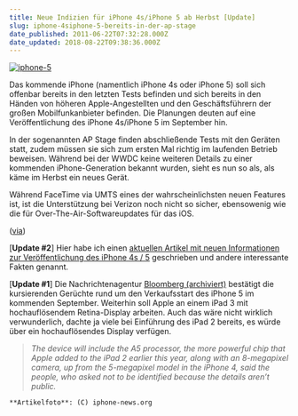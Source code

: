 ```yaml
---
title: Neue Indizien für iPhone 4s/iPhone 5 ab Herbst [Update]
slug: iphone-4siphone-5-bereits-in-der-ap-stage
date_published: 2011-06-22T07:32:28.000Z
date_updated: 2018-08-22T09:38:36.000Z
---
```


[![iphone-5](//picdump.thafaker.de/2011/06/iphone-5-150x150.jpg)](http://picdump.thafaker.de/2011/06/iphone-5.jpg)

Das kommende iPhone (namentlich iPhone 4s oder iPhone 5) soll sich offenbar bereits in den letzten Tests befinden und sich bereits in den Händen von höheren Apple-Angestellten und den Geschäftsführern der großen Mobilfunkanbieter befinden. Die Planungen deuten auf eine Veröffentlichung des iPhone 4s/iPhone 5 im September hin.

In der sogenannten AP Stage finden abschließende Tests mit den Geräten statt, zudem müssen sie sich zum ersten Mal richtig im laufenden Betrieb beweisen. Während bei der WWDC keine weiteren Details zu einer kommenden iPhone-Generation bekannt wurden, sieht es nun so als, als käme im Herbst ein neues Gerät.

Während FaceTime via UMTS eines der wahrscheinlichsten neuen Features ist, ist die Unterstützung bei Verizon noch nicht so sicher, ebensowenig wie die für Over-The-Air-Softwareupdates für das iOS.

([via](http://www.9to5mac.com/71724/next-iphone-reaches-final-testing-stage-verizon-likely-wont-support-3g-facetime-this-year/))

[**Update #2**] Hier habe ich einen [aktuellen Artikel mit neuen Informationen zur Veröffentlichung des iPhone 4s / 5](__GHOST_URL__/iphone-5-am-7-okt-und-vorbestellung-ab-29-sept/) geschrieben und andere interessante Fakten genannt.

[**Update #1**] Die Nachrichtenagentur [Bloomberg (archiviert)](http://web.archive.org/web/20110623170747/http://www.bloomberg.com/news/2011-06-22/apple-said-to-prepare-faster-iphone-for-september.html) bestätigt die kursierenden Gerüchte rund um den Verkaufsstart des iPhone 5 im kommenden September. Weiterhin soll Apple an einem iPad 3 mit hochauflösendem Retina-Display arbeiten. Auch das wäre nicht wirklich verwunderlich, dachte ja viele bei Einführung des iPad 2 bereits, es würde über ein hochauflösendes Display verfügen.

> *The device will include the A5 processor, the more powerful chip that Apple added to the iPad 2 earlier this year, along with an 8-megapixel camera, up from the 5-megapixel model in the iPhone 4, said the people, who asked not to be identified because the details aren’t public.*

`**Artikelfoto**: (C) iphone-news.org`
